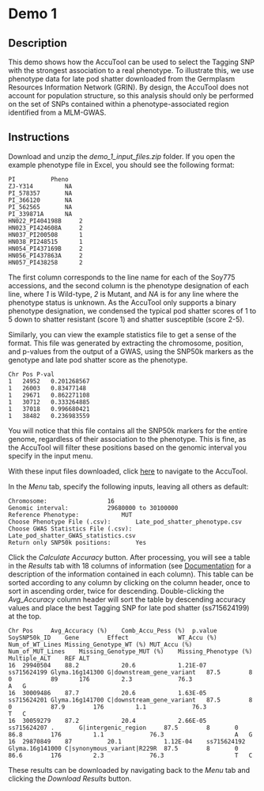 # Demo 1

## Description

This demo shows how the AccuTool can be used to select the Tagging SNP with the strongest association to a real phenotype. To illustrate this, we use phenotype data for late pod shatter downloaded from the Germplasm Resources Information Network (GRIN). By design, the AccuTool does not account for population structure, so this analysis should only be performed on the set of SNPs contained within a phenotype-associated region identified from a MLM-GWAS. 

## Instructions

Download and unzip the _demo_1_input_files.zip_ folder. If you open the example phenotype file in Excel, you should see the following format:
```
PI			Pheno
ZJ-Y314			NA
PI_578357		NA
PI_366120		NA
PI_562565		NA
PI_339871A		NA
HN022_PI404198B		2
HN023_PI424608A		2
HN037_PI200508		1
HN038_PI248515		1
HN054_PI437169B		2
HN056_PI437863A		2
HN057_PI438258		2
```
The first column corresponds to the line name for each of the Soy775 accessions, and the second column is the phenotype designation of each line, where _1_ is Wild-type, _2_ is Mutant, and _NA_ is for any line where the phenotype status is unknown. As the AccuTool only supports a binary phenotype designation, we condensed the typical pod shatter scores of 1 to 5 down to shatter resistant (score 1) and shatter susceptible (score 2-5).

Similarly, you can view the example statistics file to get a sense of the format. This file was generated by extracting the chromosome, position, and p-values from the output of a GWAS, using the SNP50k markers as the genotype and late pod shatter score as the phenotype.
```
Chr	Pos	P-val
1	24952	0.201268567
1	26003	0.83477148
1	29671	0.862271108
1	30712	0.333264885
1	37018	0.996680421
1	38482	0.236983559
```
You will notice that this file contains all the SNP50k markers for the entire genome, regardless of their association to the phenotype. This is fine, as the AccuTool will filter these positions based on the genomic interval you specify in the input menu.

With these input files downloaded, click [here](http://soykb.org/AccuTool) to navigate to the AccuTool.

In the _Menu_ tab, specify the following inputs, leaving all others as default:
```
Chromosome: 				16
Genomic interval: 			29680000 to 30100000
Reference Phenotype: 			MUT
Choose Phenotype File (.csv): 		Late_pod_shatter_phenotype.csv
Choose GWAS Statistics File (.csv): 	Late_pod_shatter_GWAS_statistics.csv
Return only SNP50k positions: 		Yes
```
Click the _Calculate Accuracy_ button. After processing, you will see a table in the _Results_ tab with 18 columns of information (see [Documentation](../../README.md#output-fields) for a description of the information contained in each column). This table can be sorted according to any column by clicking on the column header, once to sort in ascending order, twice for descending. Double-clicking the _Avg_Accuracy_ column header will sort the table by descending accuracy values and place the best Tagging SNP for late pod shatter (ss715624199) at the top.
```
Chr	Pos		Avg_Accuracy (%)	Comb_Accu_Pess (%)	p.value		SoySNP50k_ID	Gene		Effect				WT_Accu (%)	Num_of_WT_Lines	Missing_Genotype_WT (%)	MUT_Accu (%)	Num_of_MUT_Lines	Missing_Genotype_MUT (%)	Missing_Phenotype (%)	Multiple_ALT	REF	ALT
16	29940504	88.2			20.6			1.21E-07	ss715624199	Glyma.16g141300	G|downstream_gene_variant	87.5		8		0			89		176			2.3				76.3					A	G
16	30009486	87.7			20.6			1.63E-05	ss715624201	Glyma.16g141700	C|downstream_gene_variant	87.5		8		0			87.9		176			1.1				76.3					T	C
16	30059279	87.2			20.4			2.66E-05	ss715624207	.		G|intergenic_region		87.5		8		0			86.8		176			1.1				76.3					A	G
16	29870849	87			20.1			1.12E-04	ss715624192	Glyma.16g141000	C|synonymous_variant|R229R	87.5		8		0			86.6		176			2.3				76.3					T	C
```
These results can be downloaded by navigating back to the _Menu_ tab and clicking the _Download Results_ button.
